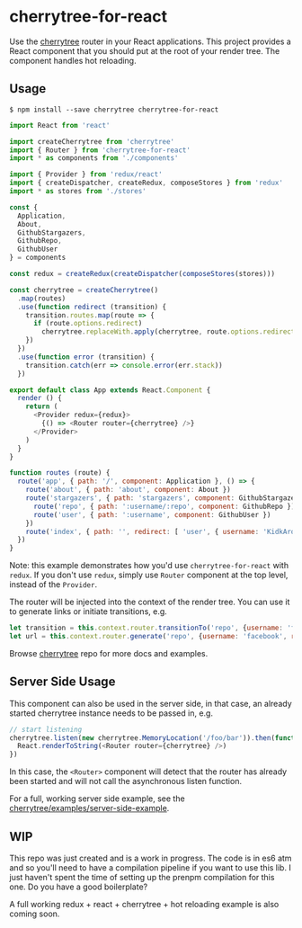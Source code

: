 # cherrytree-for-react

Use the [cherrytree](https://github.com/QubitProducts/cherrytree) router in your React applications. This project provides a React component that you should put at the root of your render tree. The component handles hot reloading.

## Usage

    $ npm install --save cherrytree cherrytree-for-react

```js
import React from 'react'

import createCherrytree from 'cherrytree'
import { Router } from 'cherrytree-for-react'
import * as components from './components'

import { Provider } from 'redux/react'
import { createDispatcher, createRedux, composeStores } from 'redux'
import * as stores from './stores'

const {
  Application,
  About,
  GithubStargazers,
  GithubRepo,
  GithubUser
} = components

const redux = createRedux(createDispatcher(composeStores(stores)))

const cherrytree = createCherrytree()
  .map(routes)
  .use(function redirect (transition) {
    transition.routes.map(route => {
      if (route.options.redirect)
        cherrytree.replaceWith.apply(cherrytree, route.options.redirect)
    })
  })
  .use(function error (transition) {
    transition.catch(err => console.error(err.stack))
  })

export default class App extends React.Component {
  render () {
    return (
      <Provider redux={redux}>
        {() => <Router router={cherrytree} />}
      </Provider>
    )
  }
}

function routes (route) {
  route('app', { path: '/', component: Application }, () => {
    route('about', { path: 'about', component: About })
    route('stargazers', { path: 'stargazers', component: GithubStargazers }, () => {
      route('repo', { path: ':username/:repo', component: GithubRepo })
      route('user', { path: ':username', component: GithubUser })
    })
    route('index', { path: '', redirect: [ 'user', { username: 'KidkArolis' }] })
  })
}
```

Note: this example demonstrates how you'd use `cherrytree-for-react` with `redux`. If you don't use `redux`, simply use `Router` component at the top level, instead of the `Provider`.

The router will be injected into the context of the render tree. You can use it to generate links or initiate transitions, e.g.

```js
let transition = this.context.router.transitionTo('repo', {username: 'facebook', repo: 'react'})
let url = this.context.router.generate('repo', {username: 'facebook', repo: 'react'})
```

Browse [cherrytree](https://github.com/QubitProducts/cherrytree) repo for more docs and examples.

## Server Side Usage

This component can also be used in the server side, in that case, an already started cherrytree
instance needs to be passed in, e.g.

```js
// start listening
cherrytree.listen(new cherrytree.MemoryLocation('/foo/bar')).then(function () {
  React.renderToString(<Router router={cherrytree} />)
})
```

In this case, the `<Router>` component will detect that the router has already been started and will
not call the asynchronous listen function.

For a full, working server side example, see the [cherrytree/examples/server-side-example](https://github.com/QubitProducts/cherrytree/tree/master/examples/server-side-react).

## WIP

This repo was just created and is a work in progress. The code is in es6 atm and so you'll need to have a compilation pipeline if you want to use this lib. I just haven't spent the time of setting up the prenpm compilation for this one. Do you have a good boilerplate?

A full working redux + react + cherrytree + hot reloading example is also coming soon.
